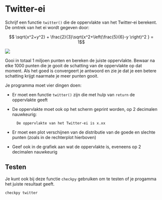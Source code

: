 # Twitter-ei

Schrijf een functie `twitter()` die de oppervlakte van het Twitter-ei berekent. De omtrek van het ei wordt gegeven door: 

$$ \sqrt{x^2+y^2} + \frac{2}{3}\sqrt{x^2+\left(\frac{5}{6}-y \right)^2 } = 1$$

![](TwitterEiCombi.png)

Gooi in totaal 1 miljoen punten en bereken de juiste oppervlakte. Bewaar na elke 1000 punten die je gooit de schatting van de oppervlakte op dat moment. Als het goed is convergeert je antwoord en zie je dat je een betere schatting krijgt naarmate je meer punten gooit.

Je programma moet vier dingen doen:

- Er moet een functie `twitter()` zijn die met hulp van `return` de oppervlakte geeft

- De oppervlakte moet ook op het scherm geprint worden, op 2 decimalen nauwkeurig:

        De oppervlakte van het Twitter-ei is x.xx

- Er moet een plot verschijnen van de distributie van de goede en slechte punten (zoals in de rechterplot hierboven)

- Geef ook in de grafiek aan wat de oppervlakte is, eveneens op 2 decimalen nauwkeurig

## Testen

Je kunt ook bij deze functie `checkpy` gebruiken om te testen of je progamma het juiste resultaat geeft.

    checkpy twitter


